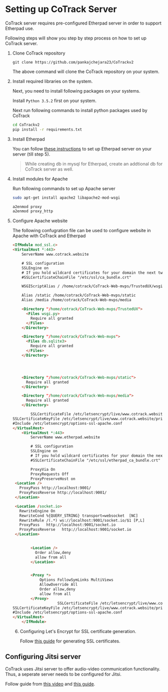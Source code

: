 # Setting up CoTrack Server

CoTrack server requires pre-configured Etherpad server in order to support Etherpad use.

Following steps will show you step by step process on how to set up CoTrack server.

1. Clone CoTrack repository

   ```shell
   git clone https://github.com/pankajchejara23/CoTrackv2
   ```

   The above command will clone the CoTrack repository on your system.

2. Install required libraries on the system.

   Next, you need to install following packages on your systems.

   Install `Python 3.5.2` first on your system.

   Next run following commands to install python packages used by CoTrack

   ```sh
   cd CoTrackv2
   pip install -r requirements.txt
   ```

   

3. Install Etherpad

   You can follow [these instructions](https://www.rosehosting.com/blog/how-to-install-etherpad-on-ubuntu-18-04/) to set up Etherpad server on your server (till step 5). 

   > While creating db in mysql for Etherpad, create an addtional db for CoTrack server as well.

4. Install modules for Apache

   Run following commands to set up Apache server

   ```sh
   sudo apt-get install apache2 libapache2-mod-wsgi
   ```

   ```sh
   a2enmod proxy
   a2enmod proxy_http
   ```

   

5. Configure Apache website

   The following confugration file can be used to configure website in Apache with CoTrack and Etherpad

   ```html
   <IfModule mod_ssl.c>
   <VirtualHost *:443>
       ServerName www.cotrack.website
   
       # SSL configuration
       SSLEngine on
       # If you hold wildcard certificates for your domain the next two lines are not necessary.
       #SSLCertificateChainFile "/etc/ssl/ca_bundle.crt"
   
       WSGIScriptAlias / /home/cotrack/CoTrack-Web-mvps/TrustedUX/wsgi.py
   
       Alias /static /home/cotrack/CoTrack-Web-mvps/static
       Alias /media /home/cotrack/CoTrack-Web-mvps/media
   
       <Directory "/home/cotrack/CoTrack-Web-mvps/TrustedUX">
         <Files wsgi.py>
           Require all granted
         </Files>
       </Directory>
   
       <Directory "/home/cotrack/CoTrack-Web-mvps">
         <Files db.sqlite3>
           Require all granted
         </Files>
       </Directory>
   
   
   
   
       <Directory "/home/cotrack/CoTrack-Web-mvps/static">
         Require all granted
       </Directory>
   
       <Directory "/home/cotrack/CoTrack-Web-mvps/media">
         Require all granted
       </Directory>
   
           SSLCertificateFile /etc/letsencrypt/live/www.cotrack.website/fullchain.pem
   SSLCertificateKeyFile /etc/letsencrypt/live/www.cotrack.website/privkey.pem
   #Include /etc/letsencrypt/options-ssl-apache.conf
   </VirtualHost>
       <VirtualHost *:443>
           ServerName www.etherpad.website
   
           # SSL configuration
           SSLEngine on
           # If you hold wildcard certificates for your domain the next two lines are not necessary.
           #SSLCertificateChainFile "/etc/ssl/etherpad_ca_bundle.crt"
   
           ProxyVia On
           ProxyRequests Off
           ProxyPreserveHost on
   	<Location />
   	  ProxyPass http://localhost:9001/
   	  ProxyPassReverse http://localhost:9001/
   	</Location>
   
   	<Location /socket.io>
   	  RewriteEngine On
   	  RewriteCond %{QUERY_STRING} transport=websocket  [NC]
   	  RewriteRule /(.*) ws://localhost:9001/socket.io/$1 [P,L]
   	  ProxyPass   http://localhost:9001/socket.io
   	  ProxyPassReverse   http://localhost:9001/socket.io
   	</Location>
   	
   
           <Location />
             Order allow,deny
             allow from all
           </Location>
   
   
           <Proxy *>
               Options FollowSymLinks MultiViews
               AllowOverride All
               Order allow,deny
               allow from all
           </Proxy>
                       SSLCertificateFile /etc/letsencrypt/live/www.cotrack.website/fullchain.pem
   SSLCertificateKeyFile /etc/letsencrypt/live/www.cotrack.website/privkey.pem
   #Include /etc/letsencrypt/options-ssl-apache.conf
   </VirtualHost>
       </IfModule>
   ```

   6. Configuring Let's Encrypt for SSL certificate generation.

      Follow [this guide](https://www.digitalocean.com/community/tutorials/how-to-secure-apache-with-let-s-encrypt-on-ubuntu-18-04) for generating SSL certificates.



## Configuring Jitsi server

CoTrack uses Jitsi server to offer audio-video communication functionality. Thus, a seperate server needs to be configured for Jitsi.

Follow guide from [this video](https://www.youtube.com/watch?v=jWPod5ubeUM) and [this guide](https://doganbros.com/index.php/jitsi/jitsi-installation-with-jwt-support-on-ubuntu-20-04-lts/).

